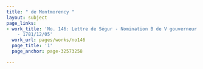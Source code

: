 ```yaml
---
title: " de Montmorency "
layout: subject
page_links:
- work_title: 'No. 146: Lettre de Ségur - Nomination B de V gouverneur La Rochelle
    - 1781/12/05'
  work_url: pages/works/no146
  page_title: '1'
  page_anchor: page-32573258

---
```

